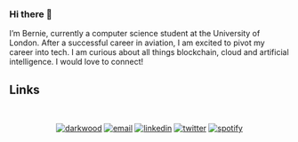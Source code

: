 ### Hi there 👋

I’m Bernie, currently a computer science student at the University of London. After a successful career in aviation, I am excited to pivot my career into tech. I am curious about all things blockchain, cloud and artificial intelligence. I would love to connect!
<br />


## Links
<br />
<p align="center">
  <a href="https://bernie.codes"><img src="https://img.icons8.com/fluent/42/000000/domain.png" alt="darkwood"/></a>
  <a href="mailto:bernard.oosthuizen@gmail.com"><img src="https://img.icons8.com/color/42/000000/gmail.png" alt="email"/></a>
  <a href="https://www.linkedin.com/in/bernardoosthuizen"><img src="https://img.icons8.com/color/42/000000/linkedin.png" alt="linkedin"/></a>
  <a href="https://twitter.com/berniecodes"><img src="https://img.icons8.com/color/42/000000/twitter-squared.png" alt="twitter"/></a>
  <a href="https://open.spotify.com/user/bernardoosthuizn"><img src="https://img.icons8.com/color/42/000000/spotify--v1.png" alt="spotify"/></a>
</p>

